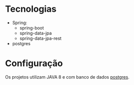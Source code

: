 
# Tecnologias 
 * Spring:
    * spring-boot
    * spring-data-jpa
    * spring-data-jpa-rest
 * postgres

# Configuração

Os projetos utilizam JAVA 8 e com banco de dados [postgres](https://hub.docker.com/_/postgres/).
